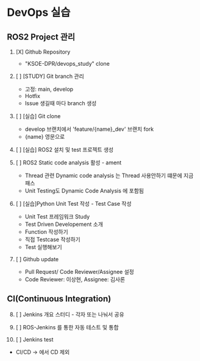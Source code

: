 # DevOps 실습 

## ROS2 Project 관리

1. [X] Github Repository 
    - "KSOE-DPR/devops_study" clone

2. [ ] [STUDY] Git branch 관리
    - 고정: main, develop
    - Hotfix
    - Issue 생길때 마다 branch 생성

3. [ ] [실습] Git clone 
    - develop 브랜치에서 'feature/{name}_dev' 브랜치 fork
    - {name} 영문으로 
    
4. [ ] [실습] ROS2 설치 및 test 프로젝트 생성

5. [ ] ROS2 Static code analysis 활성 - ament 
    - Thread 관련 Dynamic code analysis 는 Thread 사용안하기 떄문에 지금 패스
    - Unit Testing도 Dynamic Code Analysis 에 포함됨

6. [ ] [실습]Python Unit Test 작성 - Test Case 작성
    - Unit Test 프레임워크 Study
    - Test Driven Developement 소개
    - Function 작성하기
    - 직접 Testcase 작성하기
    - Test 실행해보기
      
7. [ ] Github update
    - Pull Request/ Code Reviewer/Assignee 설정
    - Code Reviewer: 이상현, Assignee: 김사론

## CI(Continuous Integration) 

8. [ ] Jenkins 개요 스터디 - 각자 또는 나눠서 공유

9. [ ] ROS-Jenkins 를 통한 자동 테스트 및 통합

10. [ ] Jenkins test

* CI/CD -> 에서 CD 제외
